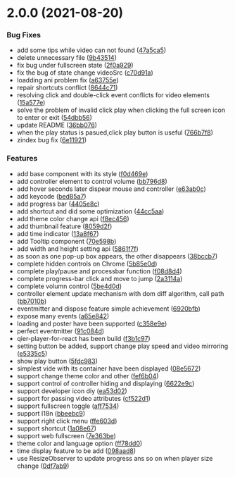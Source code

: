 # 2.0.0 (2021-08-20)

### Bug Fixes

- add some tips while video can not found ([47a5ca5](https://github.com/vortesnail/qier-player/commit/47a5ca55282e2c5269c7b93ed1997162d8447092))
- delete unnecessary file ([9b43514](https://github.com/vortesnail/qier-player/commit/9b43514c6ed68dce57ea3314fec5a59d3ec74fdc))
- fix bug under fullscreen state ([2f0a929](https://github.com/vortesnail/qier-player/commit/2f0a929b433284b5e68598df9dbb630d31fc7cb6))
- fix the bug of state change videoSrc ([c70d91a](https://github.com/vortesnail/qier-player/commit/c70d91a89bb3d549437f711c5813ad589cdaf171))
- loadding ani problem fix ([a63755e](https://github.com/vortesnail/qier-player/commit/a63755e8e1d1b79c65a34a8b79972d8cb431cece))
- repair shortcuts conflict ([8644c71](https://github.com/vortesnail/qier-player/commit/8644c71aaadd1cb5ad3ae5e13c0ee667b76cb50d))
- resolving click and double-click event conflicts for video elements ([15a577e](https://github.com/vortesnail/qier-player/commit/15a577e8d5f66234462ad8d94d0648e129ac230e))
- solve the problem of invalid click play when clicking the full screen icon to enter or exit ([54dbb56](https://github.com/vortesnail/qier-player/commit/54dbb56d4c863138043a9fb14ba88c275bb4876c))
- update README ([36bb076](https://github.com/vortesnail/qier-player/commit/36bb076b57c07e19d016b053fff4711a38c71e88))
- when the play status is pasued,click play button is useful ([766b7f8](https://github.com/vortesnail/qier-player/commit/766b7f8d1bd713d213c3a9fc4f14b9c8e1879608))
- zindex bug fix ([6e11921](https://github.com/vortesnail/qier-player/commit/6e11921871a1d6fd20a1170ef343756a3f05ddad))

### Features

- add base component with its style ([f0d469e](https://github.com/vortesnail/qier-player/commit/f0d469e2eb45f8611913ce259aa3e7c05c642cd4))
- add controller element to control volume ([bb796d8](https://github.com/vortesnail/qier-player/commit/bb796d86c93adac5e3f60cf4bbc47a907d3dfc5a))
- add hover seconds later dispear mouse and controller ([e63ab0c](https://github.com/vortesnail/qier-player/commit/e63ab0cd1f29906ff3ad0f74b1769795baec59e3))
- add keycode ([bed85a7](https://github.com/vortesnail/qier-player/commit/bed85a746474ac35d04c2cd882f7a13a32fd4228))
- add progress bar ([4405e8c](https://github.com/vortesnail/qier-player/commit/4405e8c97e2b9f5eafc317f598a9fe042e8bae4f))
- add shortcut and did some optimization ([44cc5aa](https://github.com/vortesnail/qier-player/commit/44cc5aaf6fbb25b1dd5524ab76ac9b174d2c90d6))
- add theme color change api ([f8ec456](https://github.com/vortesnail/qier-player/commit/f8ec4560d98193c4fbec42c0029e84e870ccf923))
- add thumbnail feature ([8059d2f](https://github.com/vortesnail/qier-player/commit/8059d2f9772cc7df5f393bcb895a4ed612306e36))
- add time indicator ([13a8f67](https://github.com/vortesnail/qier-player/commit/13a8f6708e52ba3399b4df38abdaad2d6d08a547))
- add Tooltip component ([70e598b](https://github.com/vortesnail/qier-player/commit/70e598b306b726f3e9420ff637d7bd2f729e287a))
- add width and height setting api ([5861f7f](https://github.com/vortesnail/qier-player/commit/5861f7f6ba00c69b02e9b0affa461a492f60e408))
- as soon as one pop-up box appears, the other disappears ([38bccb7](https://github.com/vortesnail/qier-player/commit/38bccb7671b4a37b811fb3275362a1a8ca90fc59))
- complete hidden controls on Chrome ([5b85e0d](https://github.com/vortesnail/qier-player/commit/5b85e0d4675d30fdeef7442397610ffdeb893d9d))
- complete play/pause and processbar function ([f08d8d4](https://github.com/vortesnail/qier-player/commit/f08d8d480b8261761079f108da596efaa2624196))
- complete progress-bar click and move to jump ([2a3114a](https://github.com/vortesnail/qier-player/commit/2a3114a7496c49698bdbe7d04251835ac9c589fd))
- complete volumn control ([5be4d0d](https://github.com/vortesnail/qier-player/commit/5be4d0d2ed403231903d534df975e1847b861b4b))
- controller element update mechanism with dom diff algorithm, call path ([bb7010b](https://github.com/vortesnail/qier-player/commit/bb7010bcdceca33720b1c0bd9d7aacaf74456069))
- eventmitter and dispose feature simple achievement ([6920bfb](https://github.com/vortesnail/qier-player/commit/6920bfb9c0cb75c00668527cc32a8945e40c92fb))
- expose many events ([a65e842](https://github.com/vortesnail/qier-player/commit/a65e8428fb641830233067da0fbaf491b0c3c47c))
- loading and poster have been supported ([c358e9e](https://github.com/vortesnail/qier-player/commit/c358e9e789f56eda93f957f619a1ad5a1ad6779f))
- perfect eventmitter ([91c084d](https://github.com/vortesnail/qier-player/commit/91c084d3c8c3421f3cf86b6064ed08aca623f029))
- qier-player-for-react has been build ([f3b1c97](https://github.com/vortesnail/qier-player/commit/f3b1c97a5ce4973d41321f10359bf9a3d0c43dad))
- setting button be added, support change play speed and video mirroring ([e5335c5](https://github.com/vortesnail/qier-player/commit/e5335c57cd8065b6219899a279b3e34933586848))
- show play button ([5fdc983](https://github.com/vortesnail/qier-player/commit/5fdc9832b80f1f6716283cf685ce45bc6cde749c))
- simplest vide with its container have been displayed ([08e5672](https://github.com/vortesnail/qier-player/commit/08e56726922a872a67eb8459d9767ba1d904019f))
- support change theme color and other ([fef6b04](https://github.com/vortesnail/qier-player/commit/fef6b04f64dae46708cf8dd895feaaa658985116))
- support control of controller hiding and displaying ([6622e9c](https://github.com/vortesnail/qier-player/commit/6622e9c8a9de2f630986405692a3bbeb76345ee4))
- support developer icon diy ([ea53d02](https://github.com/vortesnail/qier-player/commit/ea53d02835b6b014fbff6102346181f1ba64d20d))
- support for passing video attributes ([cf522d1](https://github.com/vortesnail/qier-player/commit/cf522d1d3ee71aa28e89a84bfba0c8063d0fc6b0))
- support fullscreen toggle ([aff7534](https://github.com/vortesnail/qier-player/commit/aff75344cf3029fd0fbd2c6cfec915f9d31cc45b))
- support I18n ([bbeebc9](https://github.com/vortesnail/qier-player/commit/bbeebc9b2b97fd077215358f9e4992b5aefe325c))
- support right click menu ([ffe603d](https://github.com/vortesnail/qier-player/commit/ffe603d2866539e8275487af48d904c87e4af6b6))
- support shortcut ([1a08e67](https://github.com/vortesnail/qier-player/commit/1a08e67e11e6a2e9f08f19b48a5c7a6382c60caa))
- support web fullscreen ([7e363be](https://github.com/vortesnail/qier-player/commit/7e363be7117ab6cfbf365ad492a1b8271dc68bc5))
- theme color and language option ([ff78dd0](https://github.com/vortesnail/qier-player/commit/ff78dd0a6b74252e80a3a5fa032d7afc460d8037))
- time display feature to be add ([098aad8](https://github.com/vortesnail/qier-player/commit/098aad89d3b28688902319a4f482b625131e0daf))
- use ResizeObserver to update progress ans so on when player size change ([0df7ab9](https://github.com/vortesnail/qier-player/commit/0df7ab9fa7598aeaed8a08c4a0090ed4f39eb8b9))
